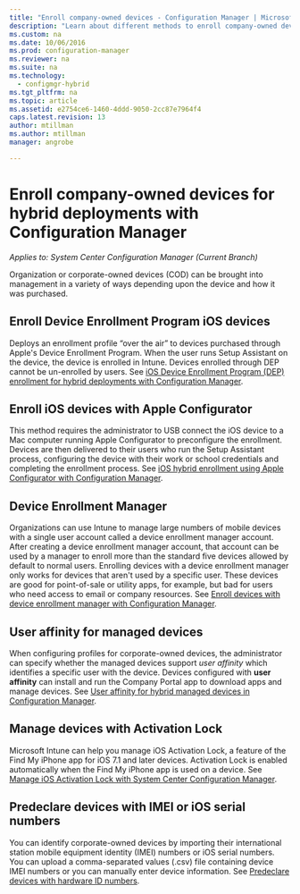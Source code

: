 ```yaml
---
title: "Enroll company-owned devices - Configuration Manager | Microsoft Docs"
description: "Learn about different methods to enroll company-owned devices for hybrid deployments with Configuration Manager."
ms.custom: na
ms.date: 10/06/2016
ms.prod: configuration-manager
ms.reviewer: na
ms.suite: na
ms.technology:
  - configmgr-hybrid
ms.tgt_pltfrm: na
ms.topic: article
ms.assetid: e2754ce6-1460-4ddd-9050-2cc87e7964f4
caps.latest.revision: 13
author: mtillmanms.author: mtillmanmanager: angrobe

---
```

# Enroll company-owned devices for hybrid deployments with Configuration Manager*Applies to: System Center Configuration Manager (Current Branch)*
Organization or corporate-owned devices (COD) can be brought into management in a variety of ways depending upon the device and how it was purchased.  

## Enroll Device Enrollment Program iOS devices  
 Deploys an enrollment profile “over the air” to devices purchased through Apple's Device Enrollment Program. When the user runs Setup Assistant on the device, the device is enrolled in Intune.  Devices enrolled through DEP cannot be un-enrolled by users. See [iOS Device Enrollment Program (DEP) enrollment for hybrid deployments with Configuration Manager](../../mdm/deploy-use/ios-device-enrollment-program-for-hybrid.md).  

## Enroll iOS devices with Apple Configurator  
 This method requires the administrator to USB connect the iOS device to a Mac computer running Apple Configurator to preconfigure the enrollment. Devices are then delivered to their users who run the Setup Assistant process, configuring the device with their work or school credentials and completing the enrollment process. See [iOS hybrid enrollment using Apple Configurator with Configuration Manager](../../mdm/deploy-use/ios-hybrid-enrollment-using-apple-configurator.md).  

## Device Enrollment Manager  
 Organizations can use Intune to manage large numbers of mobile devices with a single user account called a device enrollment manager account. After creating a device enrollment manager account, that account can be used by a manager to enroll more than the standard five devices allowed by default to normal users. Enrolling devices with a device enrollment manager only works for devices that aren't used by a specific user. These devices are good for point-of-sale or utility apps, for example, but bad for users who need access to email or company resources. See [Enroll devices with device enrollment manager with Configuration Manager](../../mdm/deploy-use/enroll-devices-with-device-enrollment-manager.md).  

## User affinity for managed devices  
 When configuring profiles for corporate-owned devices, the administrator can specify whether the managed devices support *user affinity* which identifies a specific user with the device. Devices configured with **user affinity** can install and run the Company Portal app to download apps and manage devices. See [User affinity for hybrid managed devices in Configuration Manager](../../mdm/deploy-use/user-affinity-for-hybrid-managed-devices.md).  

## Manage devices with Activation Lock  
 Microsoft Intune can help you manage iOS Activation Lock, a feature of the Find My iPhone app for iOS 7.1 and later devices. Activation Lock is enabled automatically when the Find My iPhone app is used on a device. See [Manage iOS Activation Lock with System Center Configuration Manager](../../mdm/deploy-use/manage-ios-activation-lock.md).

 ## Predeclare devices with IMEI or iOS serial numbers

You can identify corporate-owned devices by importing their international station mobile equipment identity (IMEI) numbers or iOS serial numbers. You can upload a comma-separated values (.csv) file containing device IMEI numbers or you can manually enter device information.  See [Predeclare devices with hardware ID numbers](../../mdm/deploy-use/predeclare-devices-with-hardware-id.md).
